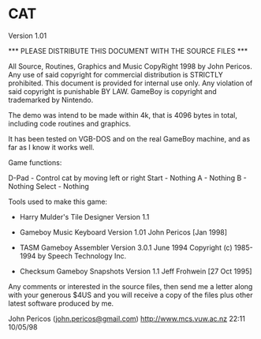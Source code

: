 
# CAT                          
Version 1.01 

*** PLEASE DISTRIBUTE THIS DOCUMENT WITH THE SOURCE FILES ***

All Source, Routines, Graphics and Music CopyRight 1998 by John Pericos. 
Any use of said copyright for commercial distribution is STRICTLY 
prohibited.  This document is provided for internal use only. Any 
violation of said copyright is punishable BY LAW. GameBoy is copyright 
and trademarked by Nintendo.


The demo was intend to be made within 4k, that is 4096 bytes in total, 
including code routines and graphics. 

It has been tested on VGB-DOS and on the real GameBoy machine, and as far
as I know it works well. 


Game functions:

D-Pad		- Control cat by moving left or right
Start		- Nothing
A       - Nothing
B       - Nothing
Select	- Nothing



Tools used to make this game:

- Harry Mulder's Tile Designer Version 1.1

- Gameboy Music Keyboard Version 1.01
  John Pericos [Jan 1998]

- TASM Gameboy Assembler Version 3.0.1 June 1994
  Copyright (c) 1985-1994 by Speech Technology Inc.

- Checksum Gameboy Snapshots Version 1.1
  Jeff Frohwein [27 Oct 1995]


Any comments or interested in the source files, then send me a letter 
along with your generous $4US and you will receive a copy of the files 
plus other latest software produced by me.


John Pericos (john.pericos@gmail.com)
http://www.mcs.vuw.ac.nz
22:11 10/05/98

